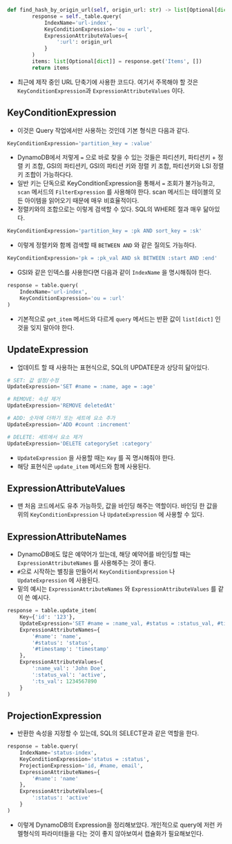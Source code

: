 
```python
def find_hash_by_origin_url(self, origin_url: str) -> list[Optional[dict]]:
        response = self._table.query(
            IndexName='url-index',
            KeyConditionExpression='ou = :url',
            ExpressionAttributeValues={
                ':url': origin_url
            }
        )
        items: list[Optional[dict]] = response.get('Items', [])
        return items
```

- 최근에 제작 중인 URL 단축기에 사용한 코드다. 여기서 주목해야 할 것은 `KeyConditionExpression`과 `ExpressionAttributeValues` 이다.

## KeyConditionExpression

- 이것은 Query 작업에서만 사용하는 것인데 기본 형식은 다음과 같다.

```python
KeyConditionExpression='partition_key = :value'
```

- DynamoDB에서 저렇게 `=` 으로 바로 찾을 수 있는 것들은 파티션키, 파티션키 + 정렬 키 조합, GSI의 파티션키, GSI의 파티션 키와 정렬 키 조합, 파티션키와 LSI 정렬키 조합이 가능하다다.
- 일반 키는 단독으로 KeyConditionExpression을 통해서 `=` 조회가 불가능하고, `scan` 메서드의 `FilterExpression` 를 사용해야 한다. scan 메서드는 테이블의 모든 아이템을 읽어오기 때문에 매우 비효율적이다.
- 정렬키와의 조합으로는 이렇게 검색할 수 있다. SQL의 WHERE 절과 매우 닮아있다.

```python
KeyConditionExpression='partition_key = :pk AND sort_key = :sk'
```

- 이렇게 정렬키와 함께 검색할 때 `BETWEEN AND` 와 같은 질의도 가능하다.

```python
KeyConditionExpression='pk = :pk_val AND sk BETWEEN :start AND :end'
```

- GSI와 같은 인덱스를 사용한다면 다음과 같이 `IndexName` 을 명시해줘야 한다.

```python
response = table.query(
    IndexName='url-index',
    KeyConditionExpression='ou = :url'
)
```

- 기본적으로 `get_item` 메서드와 다르게 `query` 메서드는 반환 값이 `list[dict]` 인 것을 잊지 말아야 한다.

## UpdateExpression

- 업데이트 할 때 사용하는 표현식으로, SQL의 UPDATE문과 상당히 닮아있다.

```python
# SET: 값 설정/수정
UpdateExpression='SET #name = :name, age = :age'

# REMOVE: 속성 제거
UpdateExpression='REMOVE deletedAt'

# ADD: 숫자에 더하기 또는 세트에 요소 추가
UpdateExpression='ADD #count :increment'

# DELETE: 세트에서 요소 제거
UpdateExpression='DELETE categorySet :category'
```

- `UpdateExpression` 을 사용할 때는 `Key` 를 꼭 명시해줘야 한다.
- 해당 표현식은 `update_item` 메서드와 함께 사용된다.

## ExpressionAttributeValues

- 맨 처음 코드에서도 유추 가능하듯, 값을 바인딩 해주는 역할이다. 바인딩 한 값을 위의 `KeyConditionExpression` 나 `UpdateExpression` 에 사용할 수 있다.

## ExpressionAttributeNames

- DynamoDB에도 많은 예약어가 있는데, 해당 예약어를 바인딩할 때는 `ExpressionAttributeNames` 를 사용해주는 것이 좋다.
- `#`으로 시작하는 별칭을 만들어서 `KeyConditionExpression` 나 `UpdateExpression` 에 사용된다.
- 밑의 예시는 `ExpressionAttributeNames` 와 `ExpressionAttributeValues` 를 같이 쓴 예시다.

```python
response = table.update_item(
    Key={'id': '123'},
    UpdateExpression='SET #name = :name_val, #status = :status_val, #timestamp = :ts_val',
    ExpressionAttributeNames={
        '#name': 'name',
        '#status': 'status',
        '#timestamp': 'timestamp'
    },
    ExpressionAttributeValues={
        ':name_val': 'John Doe',
        ':status_val': 'active',
        ':ts_val': 1234567890
    }
)
```

## ProjectionExpression

- 반환한 속성을 지정할 수 있는데, SQL의 SELECT문과 같은 역할을 한다.

```python
response = table.query(
    IndexName='status-index',
    KeyConditionExpression='status = :status',
    ProjectionExpression='id, #name, email',
    ExpressionAttributeNames={
        '#name': 'name'
    },
    ExpressionAttributeValues={
        ':status': 'active'
    }
)
```

- 이렇게 DynamoDB의 Expression을 정리해보았다. 개인적으로 query에 저런 카멜형식의 파라미터들을 다는 것이 좋지 않아보여서 캡슐화가 필요해보인다.